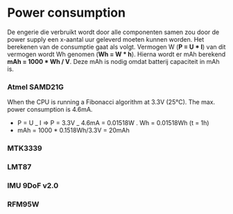 # Power consumption

De engerie die verbruikt wordt door alle componenten samen zou door de power supply een x-aantal uur geleverd moeten kunnen worden. Het berekenen van de consumptie gaat als volgt.
Vermogen W (**P = U \* I**) van dit vermogen wordt Wh genomen (**Wh = W \* h**). Hierna wordt er mAh berekend **mAh = 1000 \* Wh / V**. Deze mAh is nodig omdat batterij capaciteit in mAh is.

### Atmel SAMD21G

When the CPU is running a Fibonacci algorithm at 3.3V (25°C). The max. power consumption is 4.6mA.

- P = U _ I => P = 3.3V _ 4.6mA = 0.01518W . Wh = 0.01518Wh (t = 1h)
- mAh = 1000 \* 0.1518Wh/3.3V = 20mAh

### MTK3339

### LMT87

### IMU 9DoF v2.0

### RFM95W
